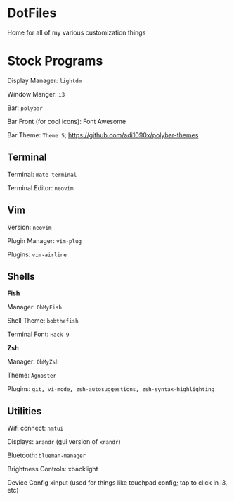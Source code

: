 # DotFiles

Home for all of my various customization things

# Stock Programs

Display Manager: ```lightdm```

Window Manger: ```i3```

Bar: ```polybar```

Bar Front (for cool icons): Font Awesome

Bar Theme: ```Theme 5```; https://github.com/adi1090x/polybar-themes

## Terminal

Terminal: `mate-terminal`

Terminal Editor: ```neovim```

## Vim

Version: ```neovim```

Plugin Manager: `vim-plug`

Plugins: ```vim-airline```

## Shells
__Fish__

Manager: ```OhMyFish```

Shell Theme: ```bobthefish```

Terminal Font: ```Hack 9```

__Zsh__

Manager: ```OhMyZsh```

Theme: ```Agnoster```

Plugins: ```git, vi-mode, zsh-autosuggestions, zsh-syntax-highlighting```

## Utilities
Wifi connect: ```nmtui```

Displays: ```arandr``` (gui version of ```xrandr```)

Bluetooth: ```blueman-manager```

Brightness Controls: xbacklight

Device Config xinput (used for things like touchpad config; tap to click in i3, etc)

